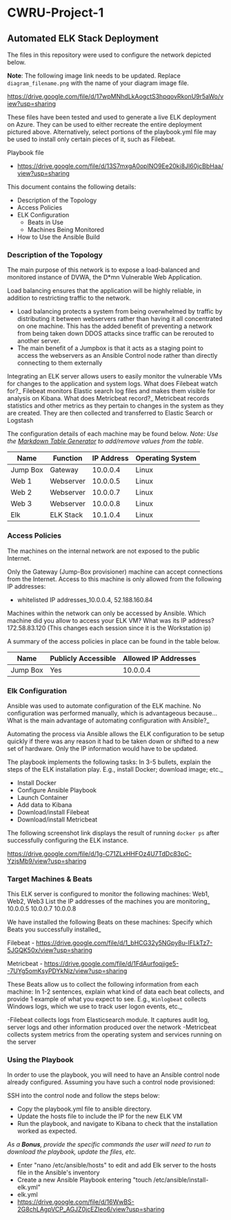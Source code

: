 # CWRU-Project-1
## Automated ELK Stack Deployment

The files in this repository were used to configure the network depicted below.

**Note**: The following image link needs to be updated. Replace `diagram_filename.png` with the name of your diagram image file.  

https://drive.google.com/file/d/17wpMNhdLkAogctS3hpqovRkonU9r5aWo/view?usp=sharing

These files have been tested and used to generate a live ELK deployment on Azure. They can be used to either recreate the entire deployment pictured above. Alternatively, select portions of the playbook.yml file may be used to install only certain pieces of it, such as Filebeat.

  Playbook file 
  - https://drive.google.com/file/d/13S7mxgA0opINO9Ee20ki8Jl60jcBbHaa/view?usp=sharing

This document contains the following details:
- Description of the Topology
- Access Policies
- ELK Configuration
  - Beats in Use
  - Machines Being Monitored
- How to Use the Ansible Build


### Description of the Topology

The main purpose of this network is to expose a load-balanced and monitored instance of DVWA, the D*mn Vulnerable Web Application.

Load balancing ensures that the application will be highly reliable, in addition to restricting traffic to the network.

- Load balancing protects a system from being overwhelmed by traffic by distributing it between webservers rather than having it all concentrated on one machine.
This has the added benefit of preventing a network from being taken down DDOS attacks since traffic can be rerouted to another server. 
- The main benefit of a Jumpbox is that it acts as a staging point to access the webservers as an Ansible Control node rather than directly connecting to them
externally


Integrating an ELK server allows users to easily monitor the vulnerable VMs for changes to the application and system logs.
What does Filebeat watch for?_  Filebeat monitors Elastic search log files and makes them visible for analysis on Kibana.
What does Metricbeat record?_ Metricbeat records statistics and other metrics as they pertain to changes in the system as they are created.
They are then collected and transferred to Elastic Search or Logstash

The configuration details of each machine may be found below.
_Note: Use the [Markdown Table Generator](http://www.tablesgenerator.com/markdown_tables) to add/remove values from the table_.

| Name     | Function     | IP Address | Operating System |
|----------|--------------|------------|------------------|
| Jump Box | Gateway      | 10.0.0.4   | Linux            |
| Web 1    | Webserver    | 10.0.0.5   | Linux            |
| Web 2    | Webserver    | 10.0.0.7   | Linux            |
| Web 3    | Webserver    | 10.0.0.8   | Linux            |
| Elk      | ELK Stack    | 10.1.0.4   | Linux            |

### Access Policies

The machines on the internal network are not exposed to the public Internet. 

Only the Gateway (Jump-Box provisioner) machine can accept connections from the Internet. Access to this machine is only allowed from the following IP addresses:
- whitelisted IP addresses_10.0.0.4, 52.188.160.84

Machines within the network can only be accessed by Ansible.
Which machine did you allow to access your ELK VM? What was its IP address? 172.58.83.120 (This changes each session since it is the Workstation ip)

A summary of the access policies in place can be found in the table below.

| Name     | Publicly Accessible | Allowed IP Addresses |
|----------|---------------------|----------------------|
| Jump Box | Yes                 | 10.0.0.4             |


### Elk Configuration

Ansible was used to automate configuration of the ELK machine. No configuration was performed manually, which is advantageous because...
What is the main advantage of automating configuration with Ansible?_

Automating the process via Ansible allows the ELK configuration to be setup quickly if there was any reason it had to be taken down or shifted to a new 
set of hardware.   Only the IP information would have to be updated.

The playbook implements the following tasks:
In 3-5 bullets, explain the steps of the ELK installation play. E.g., install Docker; download image; etc._
- Install Docker
- Configure Ansible Playbook
- Launch Container
- Add data to Kibana
- Download/install Filebeat
- Download/install Metricbeat

The following screenshot link displays the result of running `docker ps` after successfully configuring the ELK instance.

https://drive.google.com/file/d/1g-C71ZLxHHFOz4U7TdDc83pC-YzjsMb9/view?usp=sharing

### Target Machines & Beats
This ELK server is configured to monitor the following machines: Web1, Web2, Web3
List the IP addresses of the machines you are monitoring_
10.0.0.5
10.0.0.7
10.0.0.8

We have installed the following Beats on these machines:
Specify which Beats you successfully installed_

Filebeat - 
https://drive.google.com/file/d/1_bHCG32y5NGpy8u-IFLkTz7-5JGQK50x/view?usp=sharing

Metricbeat - 
https://drive.google.com/file/d/1FdAurfoqjige5--7UYg5omKsyPDYkNjz/view?usp=sharing


These Beats allow us to collect the following information from each machine:
In 1-2 sentences, explain what kind of data each beat collects, and provide 1 example of what you expect to see. E.g., `Winlogbeat` collects Windows logs, which we use to track user logon events, etc._

-Filebeat collects logs from Elasticsearch module.  It captures audit log, server logs and other information produced over the network
-Metricbeat collects system metrics from the operating system and services running on the server

### Using the Playbook
In order to use the playbook, you will need to have an Ansible control node already configured. Assuming you have such a control node provisioned: 

SSH into the control node and follow the steps below:
- Copy the playbook.yml file to ansible directory.
- Update the hosts file to include the IP for the new ELK VM
- Run the playbook, and navigate to Kibana to check that the installation worked as expected.

_As a **Bonus**, provide the specific commands the user will need to run to download the playbook, update the files, etc._
- Enter "nano /etc/ansible/hosts" to edit and add Elk server to the hosts file in the Ansible's inventory
- Create a new Ansible Playbook entering "touch /etc/ansible/install-elk.yml"
- elk.yml 
- https://drive.google.com/file/d/16WwBS-2G8chLAgpVCP_AGJZ0jcEZIeo6/view?usp=sharing
